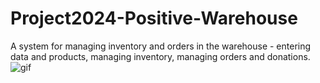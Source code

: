 # Project2024-Positive-Warehouse
A system for managing inventory and orders in the warehouse - entering data and products, managing inventory, managing orders and donations.
![gif](https://github.com/user-attachments/assets/c1560afb-b1cc-4954-88ef-9dad02f72ae4)
